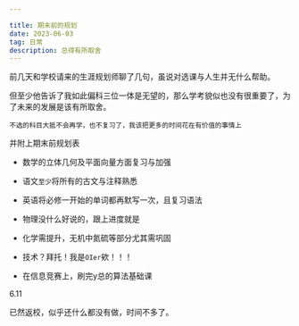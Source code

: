 ```yaml
---

title: 期末前的规划
date: 2023-06-03
tag: 日常
description: 总得有所取舍
---
```


前几天和学校请来的生涯规划师聊了几句，虽说对选课与人生并无什么帮助。


但至少他告诉了我如此偏科三位一体是无望的，那么学考貌似也没有很重要了，为了未来的发展是该有所取舍。

``不选的科目大抵不会再学，也不复习了，我该把更多的时间花在有价值的事情上``

并附上期末前规划表


* 数学的立体几何及平面向量方面复习与加强

* 语文``至少``将所有的古文与注释熟悉

* 英语将必修一开始的单词都再默写一次，且复习语法

* 物理没什么好说的，跟上进度就是

* 化学需提升，无机中氮硫等部分尤其需巩固

* 技术？拜托！我是``OIer``欸！！！

* 在信息竞赛上，刷完y总的算法基础课




6.11

已然返校，似乎还什么都没有做，时间不多了。









